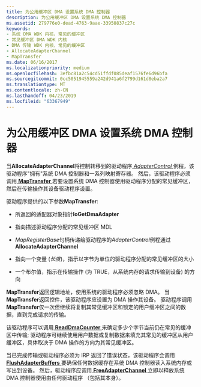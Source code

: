 ```yaml
---
title: 为公用缓冲区 DMA 设置系统 DMA 控制器
description: 为公用缓冲区 DMA 设置系统 DMA 控制器
ms.assetid: 279776e0-dead-4763-9aae-33950837c27c
keywords:
- 系统 DMA WDK 内核，常见的缓冲区
- 常见缓冲区 DMA WDK 内核
- DMA 传输 WDK 内核，常见的缓冲区
- AllocateAdapterChannel
- MapTransfer
ms.date: 06/16/2017
ms.localizationpriority: medium
ms.openlocfilehash: 3efbc81a2c54cd51ffdf085deaf1576fe6d96bfa
ms.sourcegitcommit: 0cc5051945559a242d941a6f2799d161d8eba2a7
ms.translationtype: MT
ms.contentlocale: zh-CN
ms.lasthandoff: 04/23/2019
ms.locfileid: "63367949"
---
```

# <a name="setting-up-the-system-dma-controller-for-common-buffer-dma"></a>为公用缓冲区 DMA 设置系统 DMA 控制器





当**AllocateAdapterChannel**将控制转移到的驱动程序[ *AdapterControl* ](https://msdn.microsoft.com/library/windows/hardware/ff540504)例程，该驱动程序"拥有"系统 DMA 控制器和一系列映射寄存器。 然后，该驱动程序必须调用[ **MapTransfer** ](https://msdn.microsoft.com/library/windows/hardware/ff554402)若要设置系统 DMA 控制器使用驱动程序分配的常见缓冲区，然后在传输操作其设备驱动程序设置。

驱动程序提供的以下参数**MapTransfer**:

-   所返回的适配器对象指针**IoGetDmaAdapter**

-   指向描述驱动程序分配的常见缓冲区 MDL

-   *MapRegisterBase*句柄传递给驱动程序的*AdapterControl*例程通过**AllocateAdapterChannel**

-   指向一个变量 (*长度*)，指示以字节为单位的驱动程序分配的常见缓冲区的大小

-   一个布尔值，指示在传输操作 (为 TRUE，从系统内存的请求传输到设备) 的方向

**MapTransfer**返回逻辑地址，使用系统的驱动程序必须忽略 DMA。 当**MapTransfer**返回控件，该驱动程序应设置为 DMA 操作其设备。 驱动程序调用**MapTransfer**仅一次但继续将复制其常见缓冲区和锁定的用户缓冲区之间的数据，直到完成请求的传输。

该驱动程序可以调用[ **ReadDmaCounter** ](https://msdn.microsoft.com/library/windows/hardware/ff560782)来确定多少个字节当前仍在常见的缓冲区中传输; 驱动程序可继续使用用户数据或复制数据来填充其常见的缓冲区从用户缓冲区，具体取决于 DMA 操作的方向为其常见缓冲区。

当已完成传输或驱动程序必须为 IRP 返回了错误状态，该驱动程序会调用[ **FlushAdapterBuffers** ](https://msdn.microsoft.com/library/windows/hardware/ff545917)要确保任何数据缓存在系统 DMA 控制器读入系统内存或写出到设备。 然后，驱动程序应调用[ **FreeAdapterChannel** ](https://msdn.microsoft.com/library/windows/hardware/ff546507)立即以释放系统 DMA 控制器使用由任何驱动程序 （包括其本身）。

 

 




